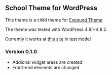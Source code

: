 ## School Theme for WordPress ##

This theme is a child theme for [Expound Theme](https://wordpress.org/themes/expound/)

The theme was tested with WordPress 4.8.1-4.8.2.

Currently it works at [this site](http://school7-1.alneven7.bget.ru/) in test mode!

### Version 0.1.0 ###

- Addional widget areas are created
- Front-end elements are changed 


